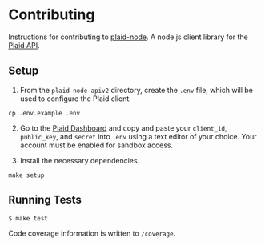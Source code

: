 # Contributing

Instructions for contributing to [plaid-node][1]. A node.js client library for the [Plaid API][2].

## Setup

1. From the `plaid-node-apiv2` directory, create the `.env` file, which will be used to configure the Plaid client.

  ```
  cp .env.example .env
  ```

2. Go to the [Plaid Dashboard](https://dashboard.plaid.com/) and copy and paste your `client_id`, `public_key`, and `secret`
   into `.env` using a text editor of your choice. Your account must be enabled for sandbox access.

3. Install the necessary dependencies.

  ```
  make setup
  ```

## Running Tests

```console
$ make test
```

Code coverage information is written to `/coverage`.

[1]: https://github.plaid.com/plaid/plaid-node-apiv2
[2]: https://plaid.com
